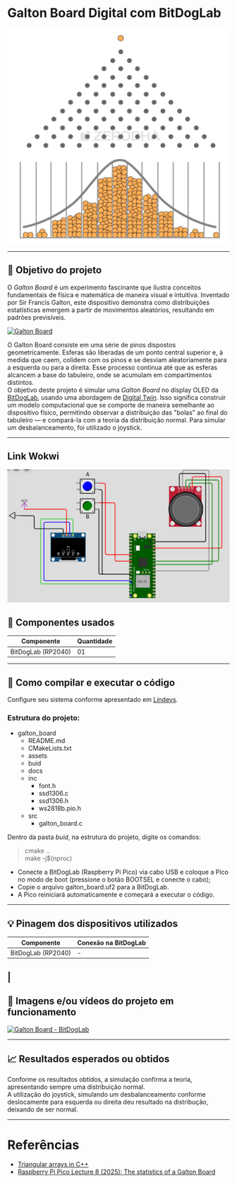 # Galton Board Digital com BitDogLab
[<center><img src="/projetos/galton_board/assets/gb.png"></center>](https://zerodha.com/varsity/chapter/volatility-normal-distribution/)   

---
## :dart: Objetivo do projeto
O *Galton Board* é um experimento fascinante que ilustra conceitos fundamentais de física e matemática de maneira visual e intuitiva. Inventado por Sir Francis Galton, este dispositivo demonstra como distribuições estatísticas emergem a partir de movimentos aleatórios, resultando em padrões previsíveis.    

[![Galton Board](https://img.youtube.com/vi/VlX2TW8eBO0/hqdefault.jpg)](https://youtu.be/VlX2TW8eBO0 "Galton Board") 

O Galton Board consiste em uma série de pinos dispostos geometricamente. Esferas são liberadas de um ponto central superior e, à medida que caem, colidem com os pinos e se desviam  aleatoriamente para a esquerda ou para a direita. Esse processo continua até que as esferas alcancem a base do tabuleiro, onde se acumulam em compartimentos distintos.    
O objetivo deste projeto é simular uma *Galton Board* no display OLED da [BitDogLab](https://www.fee.unicamp.br/bitdoglab-a-revolucao-no-ensino-de-eletronica-programacao-e-iot/), usando uma  abordagem de [Digital Twin](https://www.youtube.com/watch?v=2hnoGo27uf8). Isso significa construir um modelo computacional que se comporte de maneira semelhante ao dispositivo físico, permitindo observar a distribuição das "bolas" ao final do tabuleiro — e compará-la com a teoria da distribuição normal. Para simular um desbalanceamento, foi utilizado o joystick.     

---
## Link Wokwi
[<center><img src="/projetos/galton_board/assets/normal.png"></center>](https://wokwi.com/projects/430160171556376577)   

## :wrench: Componentes usados 
| Componente            | Quantidade    |
|-----------------------|---------------|
| BitDogLab (RP2040)    | 01            |
---

## :floppy_disk: Como compilar e executar o código   
Configure seu sistema conforme apresentado em [Lindevs](https://lindevs.com/set-up-raspberry-pi-pico-sdk-on-ubuntu).  

### Estrutura do projeto:    
- galton_board
    - README.md   
    - CMakeLists.txt  
    - assets       
    - buid   
    - docs   
    - inc    
        - font.h      
        - ssd1306.c     
        - ssd1306.h     
        - ws2818b.pio.h     
    - src   
        - galton_board.c   

Dentro da pasta *buid*, na estrutura do projeto, digite os comandos:   
> cmake ..   
> make -j$(nproc)    

- Conecte a BitDogLab (Raspberry Pi Pico) via cabo USB e coloque a Pico no modo de boot (pressione o botão BOOTSEL e conecte o cabo);   
- Copie o arquivo galton_board.uf2 para a BitDogLab.   
- A Pico reiniciará automaticamente e começará a executar o código.   
---

## :bulb: Pinagem dos dispositivos utilizados    

| Componente            | Conexão na BitDogLab      |
|-----------------------|---------------------------|
| BitDogLab (RP2040)    | -                         |
| 
---
## :movie_camera: Imagens e/ou vídeos do projeto em funcionamento

[![Galton Board - BitDogLab](https://img.youtube.com/vi/MvGHO41h85w/hqdefault.jpg)](https://youtu.be/MvGHO41h85w "Galton Board") 

---
## :chart_with_upwards_trend: Resultados esperados ou obtidos     

Conforme os resultados obtidos, a simulação confirma a teoria, apresentando sempre uma distribuição normal.  
A utilização do joystick, simulando um desbalanceamento conforme deslocamente para esquerda ou direita deu resultado na distribução, deixando de ser normal.

---

# Referências
- [Triangular arrays in C++](https://learningdaily.dev/triangular-array-in-c-6cd9e23a4715)  
- [Raspberry Pi Pico Lecture 8 (2025): The statistics of a Galton Board](https://youtu.be/WMtEcMYWMq8?si=RMvh16KLScaHHHNR)

